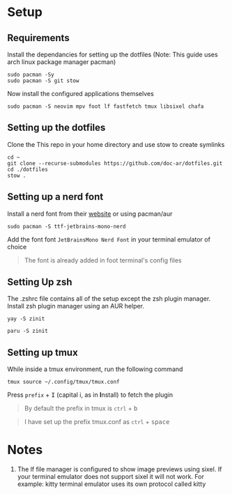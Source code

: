 # Setup

## Requirements

Install the dependancies for setting up the dotfiles (Note: This guide uses arch linux package manager pacman)

```
sudo pacman -Sy
sudo pacman -S git stow
```

Now install the configured applications themselves

```
sudo pacman -S neovim mpv foot lf fastfetch tmux libsixel chafa
```

## Setting up the dotfiles

Clone the This repo in your home directory and use stow to create symlinks

```
cd ~
git clone --recurse-submodules https://github.com/doc-ar/dotfiles.git
cd ./dotfiles
stow .
```

## Setting up a nerd font

Install a nerd font from their [website](https://www.nerdfonts.com/) or using pacman/aur

```
sudo pacman -S ttf-jetbrains-mono-nerd
```

Add the font font `JetBrainsMono Nerd Font` in your terminal emulator of choice

> The font is already added in foot terminal's config files

## Setting Up zsh

The .zshrc file contains all of the setup except the zsh plugin manager. Install zsh plugin manager using an AUR helper.

```
yay -S zinit
```

```
paru -S zinit
```

## Setting up tmux

While inside a tmux environment, run the following command

```
tmux source ~/.config/tmux/tmux.conf
```

Press `prefix` + <kbd>I</kbd> (capital i, as in **I**nstall) to fetch the plugin

> By default the prefix in tmux is `ctrl` + <kbd>b</kbd>

> I have set up the prefix tmux.conf as `ctrl` + <kbd>space</kbd>

# Notes

1. The lf file manager is configured to show image previews using sixel. If your terminal emulator does not support sixel it will not work. For example: kitty terminal emulator uses its own protocol called kitty
